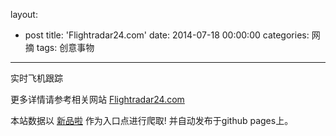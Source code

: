 layout: 
  - post 
title: 'Flightradar24.com' 
date: 2014-07-18 00:00:00 
categories: 网摘 
tags: 创意事物 
---

实时飞机跟踪  

更多详情请参考相关网站 [Flightradar24.com](http://www.flightradar24.com/)  

本站数据以 [新品啦](http://xinpinla.com/) 作为入口点进行爬取! 并自动发布于github pages上。  
